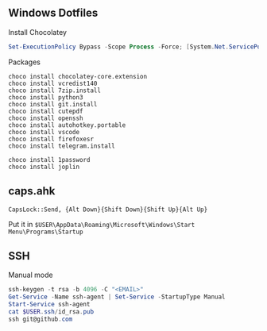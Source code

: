 
Windows Dotfiles
---


Install Chocolatey
```powershell
Set-ExecutionPolicy Bypass -Scope Process -Force; [System.Net.ServicePointManager]::SecurityProtocol = [System.Net.ServicePointManager]::SecurityProtocol -bor 3072; iex ((New-Object System.Net.WebClient).DownloadString('https://community.chocolatey.org/install.ps1'))
```

Packages
```
choco install chocolatey-core.extension
choco install vcredist140
choco install 7zip.install
choco install python3
choco install git.install
choco install cutepdf
choco install openssh
choco install autohotkey.portable
choco install vscode
choco install firefoxesr
choco install telegram.install

choco install 1password
choco install joplin
```

caps.ahk
--
```
CapsLock::Send, {Alt Down}{Shift Down}{Shift Up}{Alt Up}
```

Put it in `$USER\AppData\Roaming\Microsoft\Windows\Start Menu\Programs\Startup`

SSH
---
Manual mode
```powershell
ssh-keygen -t rsa -b 4096 -C "<EMAIL>"
Get-Service -Name ssh-agent | Set-Service -StartupType Manual
Start-Service ssh-agent
cat $USER.ssh/id_rsa.pub
ssh git@github.com
```
